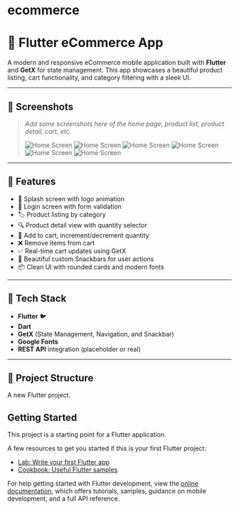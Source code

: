 # ecommerce

# 🛒 Flutter eCommerce App

A modern and responsive eCommerce mobile application built with **Flutter** and **GetX** for state management. This app showcases a beautiful product listing, cart functionality, and category filtering with a sleek UI.

---

## 📱 Screenshots

> _Add some screenshots here of the home page, product list, product detail, cart, etc._
>
> ![Home Screen](https://github.com/Manvendra32/ecommerceapp/blob/main/lib/screenshot/img1.jpg)
 ![Home Screen](https://github.com/Manvendra32/ecommerceapp/blob/main/lib/screenshot/img2.jpg)
 ![Home Screen](https://github.com/Manvendra32/ecommerceapp/blob/main/lib/screenshot/img3.jpg)
 ![Home Screen](https://github.com/Manvendra32/ecommerceapp/blob/main/lib/screenshot/img4.jpg)
 ![Home Screen](https://github.com/Manvendra32/ecommerceapp/blob/main/lib/screenshot/img5.jpg)
 ![Home Screen](https://github.com/Manvendra32/ecommerceapp/blob/main/lib/screenshot/img6.jpg)


---

## 🚀 Features

- 🧭 Splash screen with logo animation
- 🔐 Login screen with form validation
- 🏷️ Product listing by category
- 🔍 Product detail view with quantity selector
- 🛒 Add to cart, increment/decrement quantity
- ❌ Remove items from cart
- ✅ Real-time cart updates using GetX
- 💬 Beautiful custom Snackbars for user actions
- 📦 Clean UI with rounded cards and modern fonts

---

## 🧩 Tech Stack

- **Flutter** 🐦
- **Dart**
- **GetX** (State Management, Navigation, and Snackbar)
- **Google Fonts**
- **REST API** integration (placeholder or real)

---

## 📂 Project Structure


A new Flutter project.

## Getting Started

This project is a starting point for a Flutter application.

A few resources to get you started if this is your first Flutter project:

- [Lab: Write your first Flutter app](https://docs.flutter.dev/get-started/codelab)
- [Cookbook: Useful Flutter samples](https://docs.flutter.dev/cookbook)

For help getting started with Flutter development, view the
[online documentation](https://docs.flutter.dev/), which offers tutorials,
samples, guidance on mobile development, and a full API reference.
